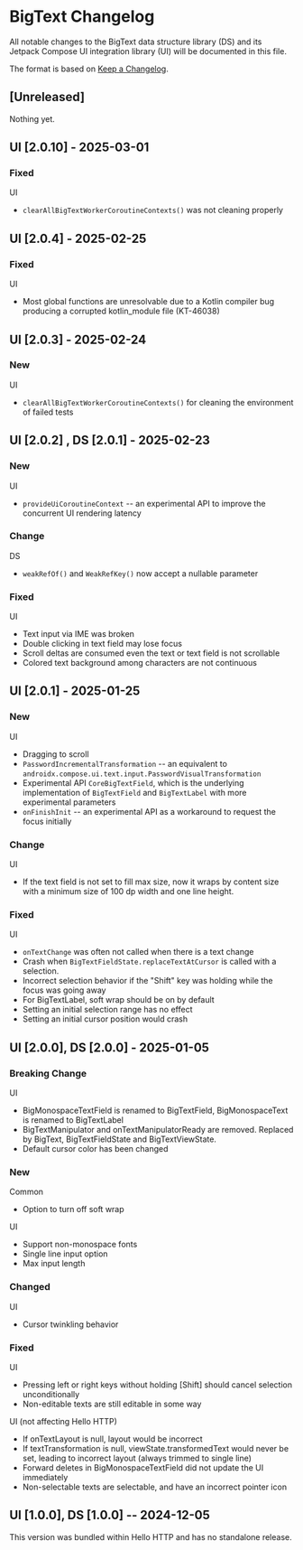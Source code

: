 # BigText Changelog

All notable changes to the BigText data structure library (DS) and its Jetpack Compose UI integration library (UI) will be documented in this file.

The format is based on [Keep a Changelog](https://keepachangelog.com/en/1.1.0/).

## [Unreleased]

Nothing yet.


## UI [2.0.10] - 2025-03-01

### Fixed
UI
- `clearAllBigTextWorkerCoroutineContexts()` was not cleaning properly


## UI [2.0.4] - 2025-02-25

### Fixed
UI
- Most global functions are unresolvable due to a Kotlin compiler bug producing a corrupted kotlin_module file (KT-46038)


## UI [2.0.3] - 2025-02-24

### New
UI
- `clearAllBigTextWorkerCoroutineContexts()` for cleaning the environment of failed tests


## UI [2.0.2] , DS [2.0.1] - 2025-02-23

### New
UI
- `provideUiCoroutineContext` -- an experimental API to improve the concurrent UI rendering latency

### Change
DS
- `weakRefOf()` and `WeakRefKey()` now accept a nullable parameter

### Fixed
UI
- Text input via IME was broken
- Double clicking in text field may lose focus
- Scroll deltas are consumed even the text or text field is not scrollable
- Colored text background among characters are not continuous


## UI [2.0.1] - 2025-01-25

### New
UI
- Dragging to scroll
- `PasswordIncrementalTransformation` -- an equivalent to `androidx.compose.ui.text.input.PasswordVisualTransformation`
- Experimental API `CoreBigTextField`, which is the underlying implementation of `BigTextField` and `BigTextLabel` with more experimental parameters
- `onFinishInit` -- an experimental API as a workaround to request the focus initially

### Change
UI
- If the text field is not set to fill max size, now it wraps by content size with a minimum size of 100 dp width and one line height.

### Fixed
UI
- `onTextChange` was often not called when there is a text change
- Crash when `BigTextFieldState.replaceTextAtCursor` is called with a selection.
- Incorrect selection behavior if the "Shift" key was holding while the focus was going away
- For BigTextLabel, soft wrap should be on by default
- Setting an initial selection range has no effect
- Setting an initial cursor position would crash

## UI [2.0.0], DS [2.0.0] - 2025-01-05

### Breaking Change
UI
- BigMonospaceTextField is renamed to BigTextField, BigMonospaceText is renamed to BigTextLabel 
- BigTextManipulator and onTextManipulatorReady are removed. Replaced by BigText, BigTextFieldState and BigTextViewState.
- Default cursor color has been changed

### New
Common
- Option to turn off soft wrap

UI
- Support non-monospace fonts
- Single line input option
- Max input length

### Changed
UI
- Cursor twinkling behavior

### Fixed
UI
- Pressing left or right keys without holding [Shift] should cancel selection unconditionally
- Non-editable texts are still editable in some way

UI (not affecting Hello HTTP)
- If onTextLayout is null, layout would be incorrect
- If textTransformation is null, viewState.transformedText would never be set, leading to incorrect layout (always trimmed to single line)
- Forward deletes in BigMonospaceTextField did not update the UI immediately
- Non-selectable texts are selectable, and have an incorrect pointer icon


## UI [1.0.0], DS [1.0.0] -- 2024-12-05

This version was bundled within Hello HTTP and has no standalone release.
